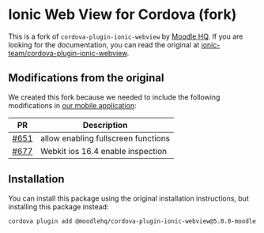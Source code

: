 <!--
# license: Licensed to the Apache Software Foundation (ASF) under one
#         or more contributor license agreements.  See the NOTICE file
#         distributed with this work for additional information
#         regarding copyright ownership.  The ASF licenses this file
#         to you under the Apache License, Version 2.0 (the
#         "License"); you may not use this file except in compliance
#         with the License.  You may obtain a copy of the License at
#
#           http://www.apache.org/licenses/LICENSE-2.0
#
#         Unless required by applicable law or agreed to in writing,
#         software distributed under the License is distributed on an
#         "AS IS" BASIS, WITHOUT WARRANTIES OR CONDITIONS OF ANY
#         KIND, either express or implied.  See the License for the
#         specific language governing permissions and limitations
#         under the License.
-->

<!-- TODO: remove beta in README.md and CONTRIBUTING.md -->

# Ionic Web View for Cordova (fork)

This is a fork of `cordova-plugin-ionic-webview` by [Moodle HQ](https://moodle.com/). If you are looking for the documentation, you can read the original at [ionic-team/cordova-plugin-ionic-webview](https://github.com/ionic-team/cordova-plugin-ionic-webview).

## Modifications from the original

We created this fork because we needed to include the following modifications in [our mobile application](https://github.com/moodlehq/moodleapp):

| PR | Description |
| -- | ----------- |
| [#651](https://github.com/ionic-team/cordova-plugin-ionic-webview/pull/651) | allow enabling fullscreen functions |
| [#677](https://github.com/ionic-team/cordova-plugin-ionic-webview/pull/677) | Webkit ios 16.4 enable inspection   |

## Installation

You can install this package using the original installation instructions, but installing this package instead:

```sh
cordova plugin add @moodlehq/cordova-plugin-ionic-webview@5.0.0-moodle.2
```
